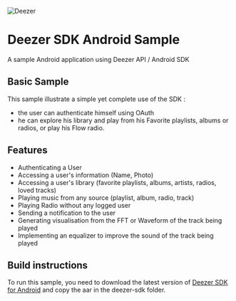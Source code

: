 ![Deezer](http://cdn-files.deezer.com/img/press/new_logo_white.jpg "Deezer") 

# Deezer SDK Android Sample

A sample Android application using Deezer API / Android SDK

## Basic Sample

This sample illustrate a simple yet complete use of the SDK :

 - the user can authenticate himself using OAuth
 - he can explore his library and play from his Favorite playlists, albums or radios, or play his Flow radio.

## Features

 - Authenticating a User
 - Accessing a user's information (Name, Photo)
 - Accessing a user's library (favorite playlists, albums, artists, radios, loved tracks)
 - Playing music from any source (playlist, album, radio, track)
 - Playing Radio without any logged user
 - Sending a notification to the user
 - Generating visualisation from the FFT or Waveform of the track being played
 - Implementing an equalizer to improve the sound of the track being played

## Build instructions

To run this sample, you need to download the latest version of [Deezer SDK for Android][1] and copy
the aar in the deezer-sdk folder.


 [1]: http://developers.deezer.com/sdk/android